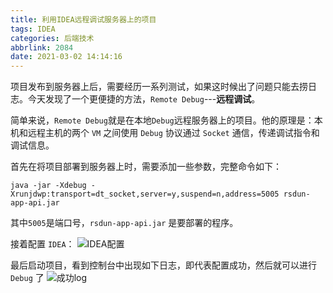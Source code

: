 ```yaml
---
title: 利用IDEA远程调试服务器上的项目
tags: IDEA
categories: 后端技术
abbrlink: 2084
date: 2021-03-02 14:14:16
---
```


项目发布到服务器上后，需要经历一系列测试，如果这时候出了问题只能去捞日志。今天发现了一个更便捷的方法，`Remote Debug`---**远程调试**。

<!--more-->

简单来说，`Remote Debug`就是在本地`Debug`远程服务器上的项目。他的原理是：本机和远程主机的两个 `VM` 之间使用 `Debug` 协议通过 `Socket` 通信，传递调试指令和调试信息。

首先在将项目部署到服务器上时，需要添加一些参数，完整命令如下：
```shell
java -jar -Xdebug -Xrunjdwp:transport=dt_socket,server=y,suspend=n,address=5005 rsdun-app-api.jar
```
其中`5005`是端口号，`rsdun-app-api.jar` 是要部署的程序。

接着配置 `IDEA`：
![IDEA配置](https://ae01.alicdn.com/kf/Uad66176b150e47ecb8ddae6d7491f05dT.jpg)

最后启动项目，看到控制台中出现如下日志，即代表配置成功，然后就可以进行 `Debug` 了
![成功log](https://ae01.alicdn.com/kf/U50d5575397954cd2a72c20d67dfcf44f7.jpg)


